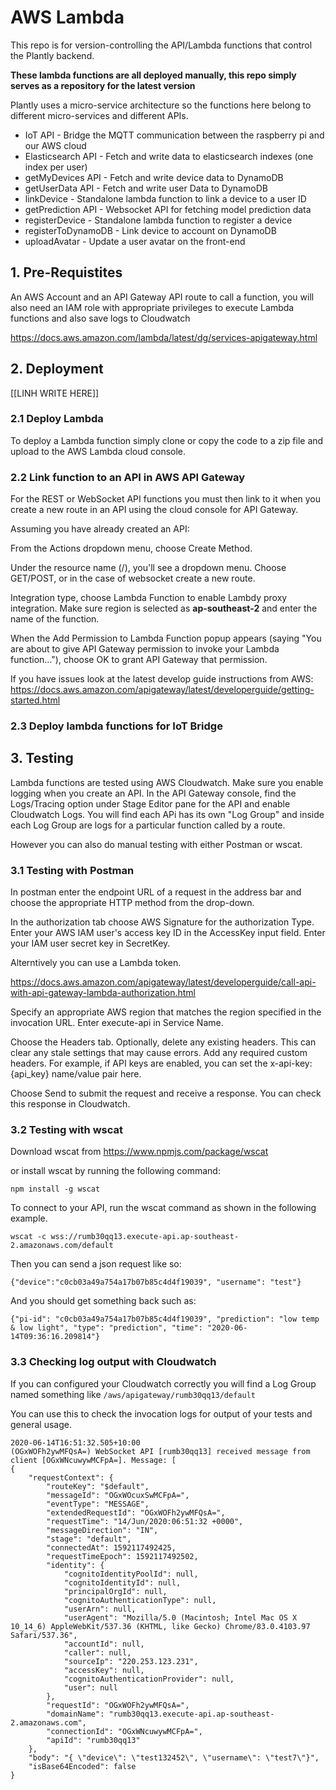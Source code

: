 # AWS Lambda
This repo is for version-controlling the API/Lambda functions that control the Plantly backend.

**These lambda functions are all deployed manually, this repo simply serves as a repository for the latest version**

Plantly uses a micro-service architecture so the functions here belong to different micro-services and different APIs.

- IoT API - Bridge the MQTT communication between the raspberry pi and our AWS cloud
- Elasticsearch API - Fetch and write data to elasticsearch indexes (one index per user)
- getMyDevices API - Fetch and write device data to DynamoDB
- getUserData API - Fetch and write user Data to DynamoDB
- linkDevice - Standalone lambda function to link a device to a user ID
- getPrediction API - Websocket API for fetching model prediction data
- registerDevice - Standalone lambda function to register a device
- registerToDynamoDB - Link device to account on DynamoDB
- uploadAvatar - Update a user avatar on the front-end

## 1. Pre-Requistites

An AWS Account and an API Gateway API route to call a function, you will also need an IAM role with appropriate privileges to execute Lambda functions and also save logs to Cloudwatch

https://docs.aws.amazon.com/lambda/latest/dg/services-apigateway.html

## 2. Deployment

[[LINH WRITE HERE]]

### 2.1 Deploy Lambda

To deploy a Lambda function simply clone or copy the code to a zip file and upload to the AWS Lambda cloud console. 

### 2.2 Link function to an API in AWS API Gateway

For the REST or WebSocket API functions you must then link to it when you create a new route in an API using the cloud console for API Gateway.

Assuming you have already created an API:

From the Actions dropdown menu, choose Create Method.

Under the resource name (/), you'll see a dropdown menu. Choose GET/POST, or in the case of websocket create a new route.

Integration type, choose Lambda Function to enable Lambdy proxy integration. Make sure region is selected as **ap-southeast-2** and enter the name of the function.

When the Add Permission to Lambda Function popup appears (saying "You are about to give API Gateway permission to invoke your Lambda function…"), choose OK to grant API Gateway that permission.

If you have issues look at the latest develop guide instructions from AWS: https://docs.aws.amazon.com/apigateway/latest/developerguide/getting-started.html




### 2.3 Deploy lambda functions for IoT Bridge




## 3. Testing

Lambda functions are tested using AWS Cloudwatch. Make sure you enable logging when you create an API. In the API Gateway console, find the Logs/Tracing option under Stage Editor pane for the API and enable Cloudwatch Logs. You will find each APi has its own "Log Group" and inside each Log Group are logs for a particular function called by a route.

However you can also do manual testing with either Postman or wscat.

### 3.1 Testing with Postman

In postman enter the endpoint URL of a request in the address bar and choose the appropriate HTTP method from the drop-down.

In the authorization tab choose AWS Signature for the authorization Type. Enter your AWS IAM user's access key ID in the AccessKey input field. Enter your IAM user secret key in SecretKey. 

Alterntively you can use a Lambda token.

https://docs.aws.amazon.com/apigateway/latest/developerguide/call-api-with-api-gateway-lambda-authorization.html

Specify an appropriate AWS region that matches the region specified in the invocation URL. Enter execute-api in Service Name.

Choose the Headers tab. Optionally, delete any existing headers. This can clear any stale settings that may cause errors. Add any required custom headers. For example, if API keys are enabled, you can set the x-api-key:{api_key} name/value pair here.

Choose Send to submit the request and receive a response. You can check this response in Cloudwatch.


### 3.2 Testing with wscat

Download wscat from https://www.npmjs.com/package/wscat 

or install wscat by running the following command:

```npm install -g wscat```

To connect to your API, run the wscat command as shown in the following example.

```wscat -c wss://rumb30qq13.execute-api.ap-southeast-2.amazonaws.com/default```

Then you can send a json request like so:

```{"device":"c0cb03a49a754a17b07b85c4d4f19039", "username": "test"}```

And you should get something back such as:

```{"pi-id": "c0cb03a49a754a17b07b85c4d4f19039", "prediction": "low temp & low light", "type": "prediction", "time": "2020-06-14T09:36:16.209814"}```

### 3.3 Checking log output with Cloudwatch

If you can configured your Cloudwatch correctly you will find a Log Group named something like ```/aws/apigateway/rumb30qq13/default```

You can use this to check the invocation logs for output of your tests and general usage.

```	
2020-06-14T16:51:32.505+10:00
(OGxWOFh2ywMFQsA=) WebSocket API [rumb30qq13] received message from client [OGxWNcuwywMCFpA=]. Message: [
{
    "requestContext": {
        "routeKey": "$default",
        "messageId": "OGxWOcuxSwMCFpA=",
        "eventType": "MESSAGE",
        "extendedRequestId": "OGxWOFh2ywMFQsA=",
        "requestTime": "14/Jun/2020:06:51:32 +0000",
        "messageDirection": "IN",
        "stage": "default",
        "connectedAt": 1592117492425,
        "requestTimeEpoch": 1592117492502,
        "identity": {
            "cognitoIdentityPoolId": null,
            "cognitoIdentityId": null,
            "principalOrgId": null,
            "cognitoAuthenticationType": null,
            "userArn": null,
            "userAgent": "Mozilla/5.0 (Macintosh; Intel Mac OS X 10_14_6) AppleWebKit/537.36 (KHTML, like Gecko) Chrome/83.0.4103.97 Safari/537.36",
            "accountId": null,
            "caller": null,
            "sourceIp": "220.253.123.231",
            "accessKey": null,
            "cognitoAuthenticationProvider": null,
            "user": null
        },
        "requestId": "OGxWOFh2ywMFQsA=",
        "domainName": "rumb30qq13.execute-api.ap-southeast-2.amazonaws.com",
        "connectionId": "OGxWNcuwywMCFpA=",
        "apiId": "rumb30qq13"
    },
    "body": "{ \"device\": \"test132452\", \"username\": \"test7\"}",
    "isBase64Encoded": false
}
```
